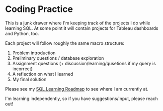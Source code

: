 # Coding Practice
This is a junk drawer where I'm keeping track of the projects I do while learning SQL. At some point it will contain projects for Tableau dashboards and Python, too. 

Each project will follow roughly the same macro structure:

1. Problem introduction
2. Preliminary questions / database exploration
3. Assignment questions (+ discussion/learning/qusetions if my query is incorrect)
4. A reflection on what I learned
5. My final solution

Please see my [SQL Learning Roadmap](https://github.com/SuikaCider/coding_practice/blob/main/DataCamp/SQL/0.%20SQL_Roadmap.md) to see where I am currently at.

I'm learning independently, so if you have suggestions/input, please reach out!
